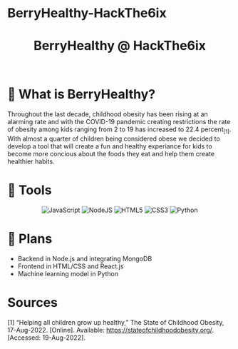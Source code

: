 # BerryHealthy-HackThe6ix
<h1 align="center"> BerryHealthy @ HackThe6ix </h1>
<br>

# 💭 What is BerryHealthy?
Throughout the last decade, childhood obesity has been rising at an alarming rate and with the COVID-19 pandemic creating restrictions the rate of obesity among kids ranging from 2 to 19 has increased to 22.4 percent<sub>[1]</sub>. With almost a quarter of children being considered obese we decided to develop a tool that will create a fun and healthy experiance for kids to become more concious about the foods they eat and help them create healthier habits. 

# 🔧 Tools
<center>

![JavaScript](https://img.shields.io/badge/javascript-%23323330.svg?style=for-the-badge&logo=javascript&logoColor=%23F7DF1E)
![NodeJS](https://img.shields.io/badge/node.js-6DA55F?style=for-the-badge&logo=node.js&logoColor=white)
![HTML5](https://img.shields.io/badge/html5-%23E34F26.svg?style=for-the-badge&logo=html5&logoColor=white)
![CSS3](https://img.shields.io/badge/css3-%231572B6.svg?style=for-the-badge&logo=css3&logoColor=white)
![Python](https://img.shields.io/badge/python-3670A0?style=for-the-badge&logo=python&logoColor=ffdd54)

</center>

# 📝 Plans
- Backend in Node.js and integrating MongoDB
- Frontend in HTML/CSS and React.js
- Machine learning model in Python

# Sources
[1] “Helping all children grow up healthy,” The State of Childhood Obesity, 17-Aug-2022. [Online]. Available: https://stateofchildhoodobesity.org/. [Accessed: 19-Aug-2022]. 

